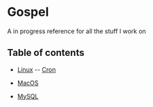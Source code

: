 # Gospel
A in progress reference for all the stuff I work on

## Table of contents

- [Linux](Contents/Linux)
-- [Cron](Contents/Linux/Cron)

- [MacOS](Contents/MacOS)

- [MySQL](Contents/MySQL)

